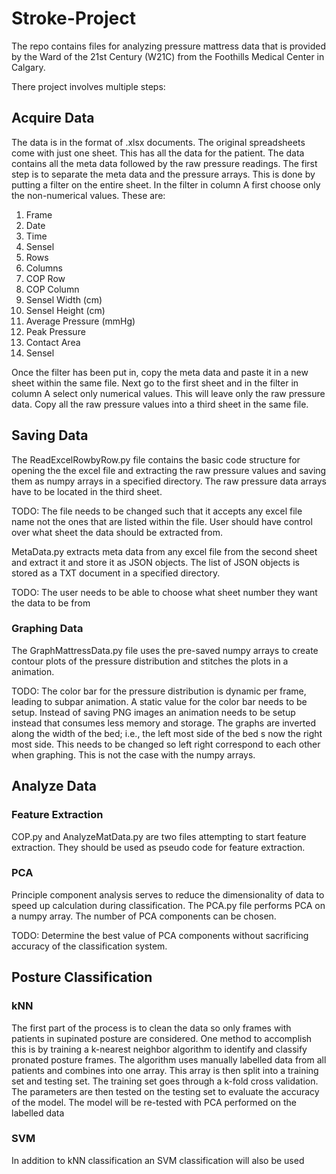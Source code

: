 # Stroke-Project

The repo contains files for analyzing pressure mattress data that is provided by the Ward of the 21st Century (W21C) from the Foothills Medical Center in Calgary. 

There project involves multiple steps:

## Acquire Data

The data is in the format of .xlsx documents. The original spreadsheets come with just one sheet. This has all the data for the patient. The data contains all the meta data followed by the raw pressure readings. The first step is to separate the meta data and the pressure arrays. This is done by putting a filter on the entire sheet. In the filter in column A first choose only the non-numerical values. These are:

1. Frame
2. Date
3. Time 
4. Sensel
5. Rows
6. Columns
7. COP Row
8. COP Column
9. Sensel Width (cm)
10. Sensel Height (cm)
11. Average Pressure (mmHg)
12. Peak Pressure
13. Contact Area
14. Sensel

Once the filter has been put in, copy the meta data and paste it in a new sheet within the same file. Next go to the first sheet and in the filter in column A select only numerical values. This will leave only the raw pressure data. Copy all the raw pressure values into a third sheet in the same file.

## Saving  Data

The ReadExcelRowbyRow.py file contains the basic code structure for opening the the excel file and extracting the raw pressure values and saving them as numpy arrays in a specified directory. The raw pressure data arrays have to be located in the third sheet. 

TODO: The file needs to be changed such that it accepts any excel file name not the ones that are listed within the file. User should have control over what sheet the data should be extracted from. 

MetaData.py extracts meta data from any excel file from the second sheet and extract it and store it as JSON objects. The list of JSON objects is stored as a TXT document in a specified directory.

TODO: The user needs to be able to choose what sheet number they want the data to be from

### Graphing Data

The GraphMattressData.py file uses the pre-saved numpy arrays to create contour plots of the pressure distribution and stitches the plots in a animation. 

TODO: The color bar for the pressure distribution is dynamic per frame, leading to subpar animation. A static value for the color bar needs to be setup. Instead of saving PNG images an animation needs to be setup instead that consumes less memory and storage. The graphs are inverted along the width of the bed; i.e., the left most side of the bed s now the right most side. This needs to be changed so left right correspond to each other when graphing. This is not the case with the numpy arrays. 

## Analyze Data

### Feature Extraction

COP.py and AnalyzeMatData.py are two files attempting to start feature extraction. They should be used as pseudo code for feature extraction.

### PCA

Principle component analysis serves to reduce the dimensionality of data to speed up calculation during classification. The PCA.py file performs PCA on a numpy array. The number of PCA components can be chosen. 

TODO: Determine the best value of PCA components without sacrificing accuracy of the classification system.

## Posture Classification

### kNN

The first part of the process is to clean the data so only frames with patients in supinated posture are considered. One method to accomplish this is by training a k-nearest neighbor algorithm to identify and classify pronated posture frames. The algorithm uses manually labelled data from all patients and combines into one array. This array is then split into a training set and testing set. The training set goes through a k-fold cross validation. The parameters are then tested on the testing set to evaluate the accuracy of the model. The model will be re-tested with PCA performed on the labelled data 

### SVM

In addition to kNN classification an SVM classification will also be used